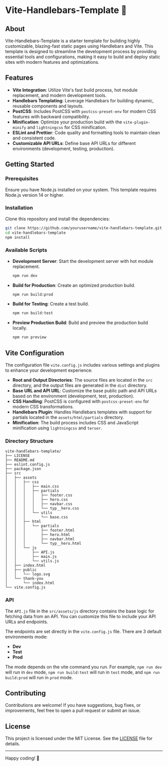 # Vite-Handlebars-Template 🚀

## About

Vite-Handlebars-Template is a starter template for building highly customizable, blazing-fast static pages using Handlebars and Vite. This template is designed to streamline the development process by providing essential tools and configurations, making it easy to build and deploy static sites with modern features and optimizations.

## Features

-   **Vite Integration**: Utilize Vite's fast build process, hot module replacement, and modern development tools.
-   **Handlebars Templating**: Leverage Handlebars for building dynamic, reusable components and layouts.
-   **PostCSS**: Includes PostCSS with `postcss-preset-env` for modern CSS features with backward compatibility.
-   **Minification**: Optimize your production build with the `vite-plugin-minify` and `lightningcss` for CSS minification.
-   **ESLint and Prettier**: Code quality and formatting tools to maintain clean and consistent code.
-   **Customizable API URLs**: Define base API URLs for different environments (development, testing, production).

## Getting Started

### Prerequisites

Ensure you have Node.js installed on your system. This template requires Node.js version 14 or higher.

### Installation

Clone this repository and install the dependencies:

```bash
git clone https://github.com/yourusername/vite-handlebars-template.git
cd vite-handlebars-template
npm install
```

### Available Scripts

-   **Development Server**: Start the development server with hot module replacement.
    ```bash
    npm run dev
    ```
-   **Build for Production**: Create an optimized production build.
    ```bash
    npm run build:prod
    ```
-   **Build for Testing**: Create a test build.
    ```bash
    npm run build:test
    ```
-   **Preview Production Build**: Build and preview the production build locally.
    ```bash
    npm run preview
    ```

## Vite Configuration

The configuration file `vite.config.js` includes various settings and plugins to enhance your development experience:

-   **Root and Output Directories**: The source files are located in the `src` directory, and the output files are generated in the `dist` directory.
-   **Base URL and API URL**: Customize the base public path and API URLs based on the environment (development, test, production).
-   **CSS Handling**: PostCSS is configured with `postcss-preset-env` for modern CSS transformations.
-   **Handlebars Plugin**: Handles Handlebars templates with support for partials located in the `assets/html/partials` directory.
-   **Minification**: The build process includes CSS and JavaScript minification using `lightningcss` and `terser`.

### Directory Structure

```
vite-handlebars-template/
├── LICENSE
├── README.md
├── eslint.config.js
├── package.json
├── src
│   ├── assets
│   │   ├── css
│   │   │   ├── main.css
│   │   │   ├── partials
│   │   │   │   ├── footer.css
│   │   │   │   ├── hero.css
│   │   │   │   ├── navbar.css
│   │   │   │   └── typ__hero.css
│   │   │   └── utils
│   │   │       └── base.css
│   │   ├── html
│   │   │   └── partials
│   │   │       ├── footer.html
│   │   │       ├── hero.html
│   │   │       ├── navbar.html
│   │   │       └── typ__hero.html
│   │   └── js
│   │       ├── API.js
│   │       ├── main.js
│   │       └── utils.js
│   ├── index.html
│   ├── public
│   │   └── logo.svg
│   └── thank-you
│       └── index.html
└── vite.config.js
```

### API

The `API.js` file in the `src/assets/js` directory contains the base logic for fetching data from an API. You can customize this file to include your API URLs and endpoints.

The endpoints are set directly in the `vite.config.js` file. There are 3 default environments mode:

-   **Dev**
-   **Test**
-   **Prod**

The mode depends on the vite command you run. For example, `npm run dev` will run in `dev` mode, `npm run build:test` will run in `test` mode, and `npm run build:prod` will run in `prod` mode.

## Contributing

Contributions are welcome! If you have suggestions, bug fixes, or improvements, feel free to open a pull request or submit an issue.

## License

This project is licensed under the MIT License. See the [LICENSE](LICENSE) file for details.

---

Happy coding! 🎉
